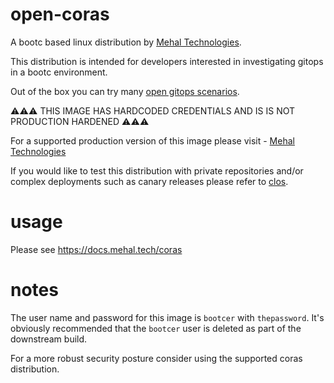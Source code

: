 # open-coras
A bootc based linux distribution by [Mehal Technologies](https://mehal.tech).

This distribution is intended for developers interested in investigating gitops in a bootc environment.

Out of the box you can try many [open gitops scenarios](https://docs.mehal.tech/tutorials). 

⚠️⚠️⚠️ THIS IMAGE HAS HARDCODED CREDENTIALS AND IS IS NOT PRODUCTION HARDENED ⚠️⚠️⚠️

For a supported production version of this image please visit - [Mehal Technologies](https://docs.mehal.tech/coras)

If you would like to test this distribution with private repositories and/or complex deployments such as canary releases please refer to [clos](https://docs.mehal.tech/clos).

# usage 

Please see https://docs.mehal.tech/coras

# notes

The user name and password for this image is `bootcer` with `thepassword`. It's obviously recommended that the `bootcer` user is deleted as part of the downstream build. 

For a more robust security posture consider using the supported coras distribution.

